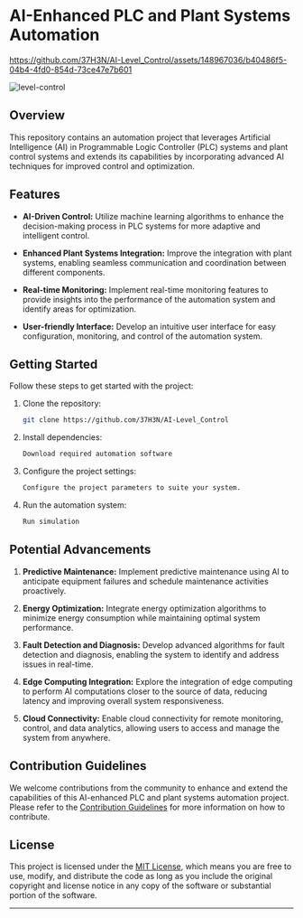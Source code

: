 # AI-Enhanced PLC and Plant Systems Automation




https://github.com/37H3N/AI-Level_Control/assets/148967036/b40486f5-04b4-4fd0-854d-73ce47e7b601


![level-control](https://github.com/37H3N/AI-Level_Control/assets/148967036/f92ba11a-08b3-4f76-92d0-f5def17af896)

## Overview

This repository contains an automation project that leverages Artificial Intelligence (AI) in Programmable Logic Controller (PLC) systems and plant control systems and extends its capabilities by incorporating advanced AI techniques for improved control and optimization.

## Features

- **AI-Driven Control:** Utilize machine learning algorithms to enhance the decision-making process in PLC systems for more adaptive and intelligent control.
  
- **Enhanced Plant Systems Integration:** Improve the integration with plant systems, enabling seamless communication and coordination between different components.

- **Real-time Monitoring:** Implement real-time monitoring features to provide insights into the performance of the automation system and identify areas for optimization.

- **User-friendly Interface:** Develop an intuitive user interface for easy configuration, monitoring, and control of the automation system.

## Getting Started

Follow these steps to get started with the project:

1. Clone the repository:

   ```bash
   git clone https://github.com/37H3N/AI-Level_Control
   ```

2. Install dependencies:

   ```bash
   Download required automation software
   ```

3. Configure the project settings:

   ```bash
   Configure the project parameters to suite your system.
   ```

4. Run the automation system:

   ```bash
   Run simulation
   ```

## Potential Advancements

1. **Predictive Maintenance:** Implement predictive maintenance using AI to anticipate equipment failures and schedule maintenance activities proactively.

2. **Energy Optimization:** Integrate energy optimization algorithms to minimize energy consumption while maintaining optimal system performance.

3. **Fault Detection and Diagnosis:** Develop advanced algorithms for fault detection and diagnosis, enabling the system to identify and address issues in real-time.

4. **Edge Computing Integration:** Explore the integration of edge computing to perform AI computations closer to the source of data, reducing latency and improving overall system responsiveness.

5. **Cloud Connectivity:** Enable cloud connectivity for remote monitoring, control, and data analytics, allowing users to access and manage the system from anywhere.

## Contribution Guidelines

We welcome contributions from the community to enhance and extend the capabilities of this AI-enhanced PLC and plant systems automation project. Please refer to the [Contribution Guidelines](CONTRIBUTING.md) for more information on how to contribute.

## License

This project is licensed under the [MIT License](LICENSE), which means you are free to use, modify, and distribute the code as long as you include the original copyright and license notice in any copy of the software or substantial portion of the software.

---
